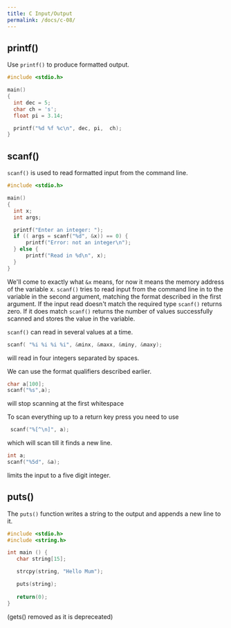 ```yaml
---
title: C Input/Output
permalink: /docs/c-08/
---
```


## printf()

Use `printf()` to produce formatted output.  

```c
#include <stdio.h>

main()
{
  int dec = 5;
  char ch = 's';
  float pi = 3.14;

  printf("%d %f %c\n", dec, pi,  ch);
}
```

## scanf()

`scanf()` is used to read formatted input from the command line.  

```c
#include <stdio.h>

main()
{
  int x;
  int args;

  printf("Enter an integer: ");
  if (( args = scanf("%d", &x)) == 0) {
      printf("Error: not an integer\n");
  } else {
      printf("Read in %d\n", x);
  }
}
```

We'll come to exactly what `&x` means, for now it means the memory address of the variable x. `scanf()` tries to read input from the command line in to the variable in the second argument, matching the format described in the first argument. If the input read doesn't match the required type `scanf()` returns zero. If it does match `scanf()` returns the number of values successfully scanned and stores the value in the variable.  

`scanf()` can read in several values at a time.  

```c
scanf( "%i %i %i %i", &minx, &maxx, &miny, &maxy);
```

will read in four integers separated by spaces.  

We can use the format qualifiers described earlier.  

```c
char a[100];
scanf("%s",a);
```
will stop scanning at the first whitespace  

To scan everything up to a return key press you need to use  
```c
 scanf("%[^\n]", a);
 ```
 which will scan till it finds a new line.  


```c
int a;
scanf("%5d", &a);
```

limits the input to a five digit integer.  

## puts()

The `puts()` function writes a string to the output and appends a new line to it.

```c
#include <stdio.h>
#include <string.h>

int main () {
   char string[15];

   strcpy(string, "Hello Mum");

   puts(string);
   
   return(0);
}
```

(gets() removed as it is depreceated)
